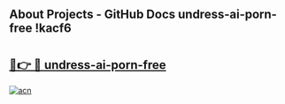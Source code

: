 ## About Projects - GitHub Docs undress-ai-porn-free !kacf6

# <h2><a href="https://andorid.site?title=undress-ai-porn-free&ref=13PRO">🔗👉 🔴 undress-ai-porn-free</a></h2>

[![acn](https://github.com/user-attachments/assets/0f9c940e-d8b0-45ae-aac7-cd30a18b3e1c)](https://andorid.site?title=undress-ai-porn-free&ref=13PRO)

